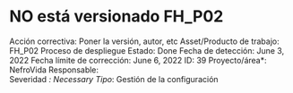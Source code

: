# NO está versionado FH_P02

Acción correctiva: Poner la versión, autor, etc
Asset/Producto de trabajo: FH_P02 Proceso de despliegue
Estado: Done
Fecha de detección: June 3, 2022
Fecha límite de corrección: June 6, 2022
ID: 39
Proyecto/área*: NefroVida
Responsable:  
Severidad *: Necessary
Tipo*: Gestión de la configuración